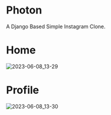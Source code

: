 # Photon
A Django Based Simple Instagram Clone.

# Home
![2023-06-08_13-29](https://github.com/AhMadness/Photon/assets/48402736/42d1b50a-d2bd-4298-a240-53149b02846a)
<br>
# Profile
![2023-06-08_13-30](https://github.com/AhMadness/Photon/assets/48402736/965b8f5f-9336-4e58-8fb6-e4b00f11f05e)
